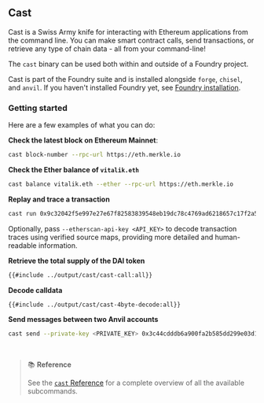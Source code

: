 ## Cast

Cast is a Swiss Army knife for interacting with Ethereum applications from the command line. You can make smart contract calls, send transactions, or retrieve any type of chain data - all from your command-line!

The `cast` binary can be used both within and outside of a Foundry project.

Cast is part of the Foundry suite and is installed alongside `forge`, `chisel`, and `anvil`. If you haven't installed Foundry
yet, see [Foundry installation](../getting-started/installation.md).

### Getting started

Here are a few examples of what you can do:

**Check the latest block on Ethereum Mainnet**:

```sh
cast block-number --rpc-url https://eth.merkle.io
```

**Check the Ether balance of `vitalik.eth`**

```sh
cast balance vitalik.eth --ether --rpc-url https://eth.merkle.io
```

**Replay and trace a transaction**

```sh
cast run 0x9c32042f5e997e27e67f82583839548eb19dc78c4769ad6218657c17f2a5ed31 --rpc-url https://eth.merkle.io
```

Optionally, pass `--etherscan-api-key <API_KEY>` to decode transaction traces using verified source maps, providing more detailed and human-readable information.

**Retrieve the total supply of the DAI token**

```sh
{{#include ../output/cast/cast-call:all}}
```

**Decode calldata**

```sh
{{#include ../output/cast/cast-4byte-decode:all}}
```

**Send messages between two Anvil accounts**

```sh
cast send --private-key <PRIVATE_KEY> 0x3c44cdddb6a900fa2b585dd299e03d12fa4293bc $(cast from-utf8 "hello world") --rpc-url http://127.0.0.1:8545/
```

<br>

> 📚 **Reference**
>
> See the [`cast` Reference](../reference/cast/) for a complete overview of all the available subcommands.
